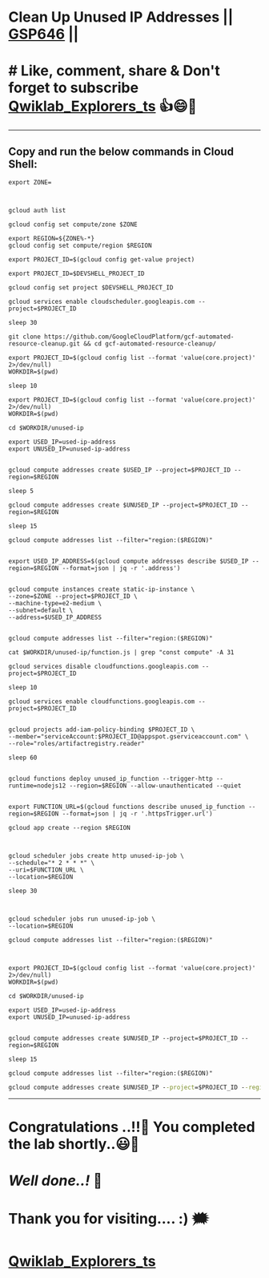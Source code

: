 # Clean Up Unused IP Addresses || [GSP646](https://www.cloudskillsboost.google/focuses/7841?parent=catalog) ||

# # Like, comment, share & Don't forget to subscribe [Qwiklab_Explorers_ts](https://youtube.com/@titashshil?si=RgamNu1dc9jVIbJN) 👍😄🤝

---
## Copy and run the below commands in Cloud Shell:

```
export ZONE=
```

```


gcloud auth list

gcloud config set compute/zone $ZONE

export REGION=${ZONE%-*}
gcloud config set compute/region $REGION

export PROJECT_ID=$(gcloud config get-value project)

export PROJECT_ID=$DEVSHELL_PROJECT_ID

gcloud config set project $DEVSHELL_PROJECT_ID

gcloud services enable cloudscheduler.googleapis.com --project=$PROJECT_ID

sleep 30

git clone https://github.com/GoogleCloudPlatform/gcf-automated-resource-cleanup.git && cd gcf-automated-resource-cleanup/

export PROJECT_ID=$(gcloud config list --format 'value(core.project)' 2>/dev/null)
WORKDIR=$(pwd)

sleep 10

export PROJECT_ID=$(gcloud config list --format 'value(core.project)' 2>/dev/null)
WORKDIR=$(pwd)

cd $WORKDIR/unused-ip

export USED_IP=used-ip-address
export UNUSED_IP=unused-ip-address


gcloud compute addresses create $USED_IP --project=$PROJECT_ID --region=$REGION

sleep 5

gcloud compute addresses create $UNUSED_IP --project=$PROJECT_ID --region=$REGION

sleep 15

gcloud compute addresses list --filter="region:($REGION)"


export USED_IP_ADDRESS=$(gcloud compute addresses describe $USED_IP --region=$REGION --format=json | jq -r '.address')


gcloud compute instances create static-ip-instance \
--zone=$ZONE --project=$PROJECT_ID \
--machine-type=e2-medium \
--subnet=default \
--address=$USED_IP_ADDRESS


gcloud compute addresses list --filter="region:($REGION)"

cat $WORKDIR/unused-ip/function.js | grep "const compute" -A 31

gcloud services disable cloudfunctions.googleapis.com --project=$PROJECT_ID

sleep 10

gcloud services enable cloudfunctions.googleapis.com --project=$PROJECT_ID


gcloud projects add-iam-policy-binding $PROJECT_ID \
--member="serviceAccount:$PROJECT_ID@appspot.gserviceaccount.com" \
--role="roles/artifactregistry.reader"

sleep 60


gcloud functions deploy unused_ip_function --trigger-http --runtime=nodejs12 --region=$REGION --allow-unauthenticated --quiet


export FUNCTION_URL=$(gcloud functions describe unused_ip_function --region=$REGION --format=json | jq -r '.httpsTrigger.url')

gcloud app create --region $REGION



gcloud scheduler jobs create http unused-ip-job \
--schedule="* 2 * * *" \
--uri=$FUNCTION_URL \
--location=$REGION

sleep 30



gcloud scheduler jobs run unused-ip-job \
--location=$REGION

gcloud compute addresses list --filter="region:($REGION)"



export PROJECT_ID=$(gcloud config list --format 'value(core.project)' 2>/dev/null)
WORKDIR=$(pwd)

cd $WORKDIR/unused-ip

export USED_IP=used-ip-address
export UNUSED_IP=unused-ip-address


gcloud compute addresses create $UNUSED_IP --project=$PROJECT_ID --region=$REGION

sleep 15

gcloud compute addresses list --filter="region:($REGION)"
```

```cmd
gcloud compute addresses create $UNUSED_IP --project=$PROJECT_ID --region=us-central1
```

---

# Congratulations ..!!🎉  You completed the lab shortly..😃💯

# *Well done..!* 👏

# Thank you for visiting.... :) 🗯️

# [Qwiklab_Explorers_ts](https://youtube.com/@titashshil?si=RgamNu1dc9jVIbJN)

